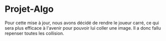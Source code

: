 # Projet-Algo

Pour cette mise à jour, nous avons décidé de rendre le joueur carré, ce qui sera plus efficace à l'avenir pour pouvoir lui coller une image.
Il a donc fallu repenser toutes les collision.
